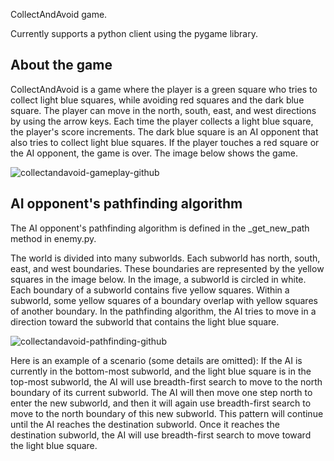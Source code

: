CollectAndAvoid game.

Currently supports a python client using the pygame library.

About the game
--------------
CollectAndAvoid is a game where the player is a green square who tries to
collect light blue squares, while avoiding red squares and the dark blue
square.  The player can move in the north, south, east, and west directions by
using the arrow keys.  Each time the player collects a light blue square, the
player's score increments.  The dark blue square is an AI opponent that also
tries to collect light blue squares.  If the player touches a red square or the
AI opponent, the game is over.  The image below shows the game.

![collectandavoid-gameplay-github](https://user-images.githubusercontent.com/8902454/46189708-c6c4a000-c2a4-11e8-928b-c66e98bb8a28.png)

AI opponent's pathfinding algorithm
-----------------------------------
The AI opponent's pathfinding algorithm is defined in the _get_new_path method
in enemy.py.

The world is divided into many subworlds.  Each subworld has north, south, east,
and west boundaries.  These boundaries are represented by the yellow squares in
the image below.  In the image, a subworld is circled in white.  Each boundary
of a subworld contains five yellow squares.  Within a subworld, some yellow
squares of a boundary overlap with yellow squares of another boundary.  In the
pathfinding algorithm, the AI tries to move in a direction toward the subworld
that contains the light blue square.

![collectandavoid-pathfinding-github](https://user-images.githubusercontent.com/8902454/46189709-c9bf9080-c2a4-11e8-8344-483e46b08c88.png)

Here is an example of a scenario (some details are omitted):
If the AI is currently in the bottom-most subworld, and the light blue square is
in the top-most subworld, the AI will use breadth-first search to move to the
north boundary of its current subworld.  The AI will then move one step north to
enter the new subworld, and then it will again use breadth-first search to move
to the north boundary of this new subworld.  This pattern will continue until
the AI reaches the destination subworld.  Once it reaches the destination
subworld, the AI will use breadth-first search to move toward the light blue
square.
